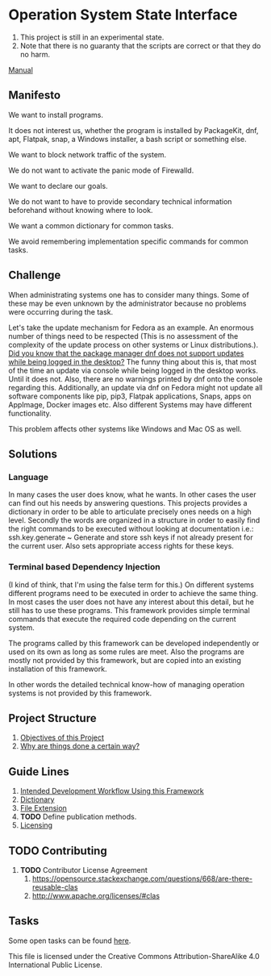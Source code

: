 # Operation System State Interface
1. This project is still in an experimental state.
1. Note that there is no guaranty that the scripts are correct or that they do no harm.

[Manual](./doc/manual/index.md)

## Manifesto
We want to install programs.

It does not interest us, whether the program is installed by PackageKit, dnf, apt, Flatpak, snap, a Windows installer, a bash script or something else.

We want to block network traffic of the system.

We do not want to activate the panic mode of Firewalld.

We want to declare our goals.

We do not want to have to provide secondary technical information beforehand without knowing where to look.

We want a common dictionary for common tasks.

We avoid remembering implementation specific commands for common tasks.
## Challenge
When administrating systems one has to consider many things.
Some of these may be even unknown by the administrator because no problems were occurring during the task.

Let's take the update mechanism for Fedora as an example.
An enormous number of things need to be respected (This is no assessment of the complexity of the update process on other systems or Linux distributions.).
[Did you know that the package manager dnf does not support updates while being logged in the desktop?](https://lwn.net/Articles/702629/)
The funny thing about this is, that most of the time an update via console while being logged in the desktop works.
Until it does not.
Also, there are no warnings printed by dnf onto the console regarding this.
Additionally, an update via dnf on Fedora might not update all software components like pip, pip3, Flatpak applications, Snaps, apps on AppImage, Docker images etc.
Also different Systems may have different functionality.

This problem affects other systems like Windows and Mac OS as well.
## Solutions

### Language
In many cases the user does know, what he wants.
In other cases the user can find out his needs by answering questions.
This projects provides a dictionary in order to be able to articulate precisely ones needs on a high level.
Secondly the words are organized in a structure in order to easily find the right commands to be executed without looking at documentation i.e.:
ssh.key.generate ~ Generate and store ssh keys if not already present for the current user.
Also sets appropriate access rights for these keys. 

### Terminal based Dependency Injection
(I kind of think, that I'm using the false term for this.)
On different systems different programs need to be executed in order to achieve the same thing.
In most cases the user does not have any interest about this detail, but he still has to use these programs.
This framework provides simple terminal commands that execute the required code depending on the current system.

The programs called by this framework can be developed independently or used on its own as long as some rules are meet.
Also the programs are mostly not provided by this framework, but are copied into an existing installation of this framework.

In other words the detailed technical know-how of managing operation systems is not provided by this framework.

## Project Structure
1. [Objectives of this Project](./doc/objectives.md)
1. [Why are things done a certain way?](./doc/reasoning.md)
## Guide Lines
1. [Intended Development Workflow Using this Framework](doc/development.workflow.md)
1. [Dictionary](doc/guide.lines/dictionary.md)
1. [File Extension](doc/guide.lines/file.extensions.md)
1. __TODO__ Define publication methods.
1. [Licensing](doc/licensing.md)
## __TODO__ Contributing
   1. __TODO__ Contributor License Agreement
      1. https://opensource.stackexchange.com/questions/668/are-there-reusable-clas
      1. http://www.apache.org/licenses/#clas
## Tasks
Some open tasks can be found [here](doc/tasks.md).

This file is licensed under the Creative Commons Attribution-ShareAlike 4.0 International Public License.
